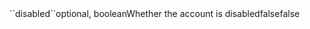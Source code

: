 <tr><td>``disabled``</td><td>optional, boolean</td><td>Whether the account is disabled</td><td>false</td><td>false</td></tr>

